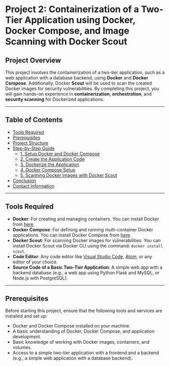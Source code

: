 # Project 2: Containerization of a Two-Tier Application using Docker, Docker Compose, and Image Scanning with Docker Scout

## Project Overview

This project involves the containerization of a two-tier application, such as a web application with a database backend, using **Docker** and **Docker Compose**. Additionally, Docker **Scout** will be used to scan the created Docker images for security vulnerabilities. By completing this project, you will gain hands-on experience in **containerization**, **orchestration**, and **security scanning** for Dockerized applications.

---

## Table of Contents

- [Tools Required](#tools-required)
- [Prerequisites](#prerequisites)
- [Project Structure](#project-structure)
- [Step-by-Step Guide](#step-by-step-guide)
  - [1. Setup Docker and Docker Compose](#1-setup-docker-and-docker-compose)
  - [2. Create the Application Code](#2-create-the-application-code)
  - [3. Dockerize the Application](#3-dockerize-the-application)
  - [4. Docker Compose Setup](#4-docker-compose-setup)
  - [5. Scanning Docker Images with Docker Scout](#5-scanning-docker-images-with-docker-scout)
- [Conclusion](#conclusion)
- [Contact Information](#contact-information)

---

## Tools Required

- **Docker**: For creating and managing containers. You can install Docker from [here](https://www.docker.com/get-started).
- **Docker Compose**: For defining and running multi-container Docker applications. You can install Docker Compose from [here](https://docs.docker.com/compose/install/).
- **Docker Scout**: For scanning Docker images for vulnerabilities. You can install Docker Scout via Docker CLI using the command: `docker install scout`.
- **Code Editor**: Any code editor like [Visual Studio Code](https://code.visualstudio.com/), [Atom](https://atom.io/), or any editor of your choice.
- **Source Code of a Basic Two-Tier Application**: A simple web app with a backend database (e.g., a web app using Python Flask and MySQL, or Node.js with PostgreSQL).

---

## Prerequisites

Before starting this project, ensure that the following tools and services are installed and set up:

- Docker and Docker Compose installed on your machine.
- A basic understanding of Docker, Docker Compose, and application development.
- Basic knowledge of working with Docker images, containers, and volumes.
- Access to a simple two-tier application with a frontend and a backend (e.g., a simple web application with a database backend).
